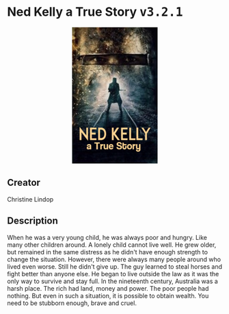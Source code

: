 
# Ned Kelly a True Story <kbd>v3.2.1</kbd>

<center>
  <img src="./cover-1024.jpg"/>
</center>

## Creator
Christine Lindop

## Description
When he was a very young child, he was always poor and hungry. Like many other children around. A lonely child cannot live well. He grew older, but remained in the same distress as he didn't have enough strength to change the situation. However, there were always many people around who lived even worse. Still he didn't give up. The guy learned to steal horses and fight better than anyone else. He began to live outside the law as it was the only way to survive and stay full. In the nineteenth century, Australia was a harsh place. The rich had land, money and power. The poor people had nothing. But even in such a situation, it is possible to obtain wealth. You need to be stubborn enough, brave and cruel. 
